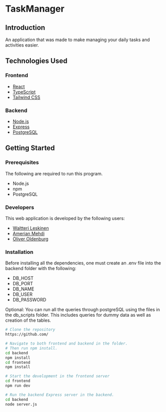 # TaskManager

## Introduction

An application that was made to make managing your daily tasks and activities easier.

## Technologies Used

### Frontend
- [React](https://reactjs.org/)
- [TypeScript](https://typescriptlang.org/)
- [Tailwind CSS](https://tailwindcss.com/)

### Backend
- [Node.js](https://nodejs.org/)
- [Express](https://expressjs.com/)
- [PostgreSQL](https://postgresql.org/)

## Getting Started

### Prerequisites

The following are required to run this program.

-   Node.js
-   npm
-   PostgreSQL

### Developers

This web application is developed by the following users:

-   [Waltteri Leskinen](https://github.com/WLeskinen/)
-   [Amerian Mehdi](https://github.com/Mehdi-Amerian)
-   [Oliver Oldenburg](https://github.com/OliverOldenburg)

### Installation

Before installing all the dependencies, one must create an .env file into the backend folder with the following:

- DB_HOST
- DB_PORT
- DB_NAME
- DB_USER
- DB_PASSWORD

Optional:
You can run all the queries through postgreSQL using the files in the db_scripts folder. This includes queries for dummy data as well as creation of the tables.

```bash
# Clone the repository
https://github.com/

# Navigate to both frontend and backend in the folder.
# Then run npm install.
cd backend
npm install
cd frontend
npm install

# Start the development in the frontend server
cd frontend
npm run dev

# Run the backend Express server in the backend.
cd backend
node server.js
```
